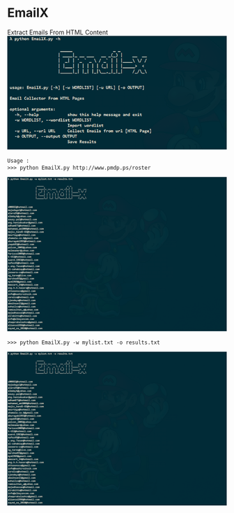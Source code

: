 # EmailX

Extract Emails From HTML Content 
![](https://raw.githubusercontent.com/Seth0x41/EmailX/master/img/1.PNG)

``` 
Usage : 
>>> python EmailX.py http://www.pmdp.ps/roster
```

![](https://raw.githubusercontent.com/Seth0x41/EmailX/master/img/3.PNG)

```
>>> python EmailX.py -w mylist.txt -o results.txt
```

![](https://raw.githubusercontent.com/Seth0x41/EmailX/master/img/3.PNG)



